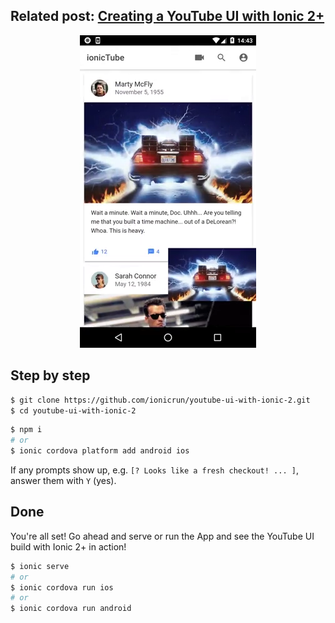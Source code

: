 ## Related post: [Creating a YouTube UI with Ionic 2+](https://www.ionicrun.com/creating-a-youtube-ui-with-ionic-2/)

<p align="center">
  <img src="youtube-ui-ionic-2.png" title="Creating a YouTube UI with Ionic 2+">
</p>

## Step by step

```bash
$ git clone https://github.com/ionicrun/youtube-ui-with-ionic-2.git
$ cd youtube-ui-with-ionic-2
```

```bash
$ npm i
# or
$ ionic cordova platform add android ios
```

If any prompts show up, e.g. `[? Looks like a fresh checkout! ... ]`, answer them with `Y` (yes).

## Done

You're all set! Go ahead and serve or run the App and see the YouTube UI build with Ionic 2+ in action!

```bash
$ ionic serve
# or
$ ionic cordova run ios
# or
$ ionic cordova run android
```
